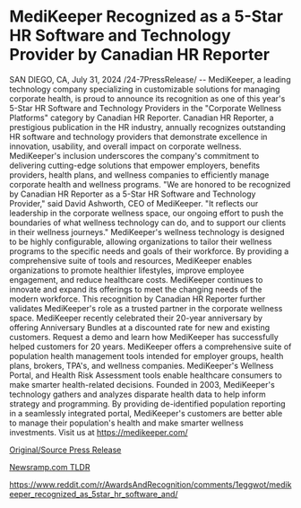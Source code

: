 # MediKeeper Recognized as a 5-Star HR Software and Technology Provider by Canadian HR Reporter

SAN DIEGO, CA, July 31, 2024 /24-7PressRelease/ -- MediKeeper, a leading technology company specializing in customizable solutions for managing corporate health, is proud to announce its recognition as one of this year's 5-Star HR Software and Technology Providers in the "Corporate Wellness Platforms" category by Canadian HR Reporter.  Canadian HR Reporter, a prestigious publication in the HR industry, annually recognizes outstanding HR software and technology providers that demonstrate excellence in innovation, usability, and overall impact on corporate wellness. MediKeeper's inclusion underscores the company's commitment to delivering cutting-edge solutions that empower employers, benefits providers, health plans, and wellness companies to efficiently manage corporate health and wellness programs.  "We are honored to be recognized by Canadian HR Reporter as a 5-Star HR Software and Technology Provider," said David Ashworth, CEO of MediKeeper. "It reflects our leadership in the corporate wellness space, our ongoing effort to push the boundaries of what wellness technology can do, and to support our clients in their wellness journeys."  MediKeeper's wellness technology is designed to be highly configurable, allowing organizations to tailor their wellness programs to the specific needs and goals of their workforce. By providing a comprehensive suite of tools and resources, MediKeeper enables organizations to promote healthier lifestyles, improve employee engagement, and reduce healthcare costs.  MediKeeper continues to innovate and expand its offerings to meet the changing needs of the modern workforce. This recognition by Canadian HR Reporter further validates MediKeeper's role as a trusted partner in the corporate wellness space.  MediKeeper recently celebrated their 20-year anniversary by offering Anniversary Bundles at a discounted rate for new and existing customers. Request a demo and learn how MediKeeper has successfully helped customers for 20 years.  MediKeeper offers a comprehensive suite of population health management tools intended for employer groups, health plans, brokers, TPA's, and wellness companies. MediKeeper's Wellness Portal, and Health Risk Assessment tools enable healthcare consumers to make smarter health-related decisions. Founded in 2003, MediKeeper's technology gathers and analyzes disparate health data to help inform strategy and programming. By providing de-identified population reporting in a seamlessly integrated portal, MediKeeper's customers are better able to manage their population's health and make smarter wellness investments. Visit us at https://medikeeper.com/ 

[Original/Source Press Release](https://www.24-7pressrelease.com/press-release/513001/medikeeper-recognized-as-a-5-star-hr-software-and-technology-provider-by-canadian-hr-reporter)
                    

[Newsramp.com TLDR](None) 

https://www.reddit.com/r/AwardsAndRecognition/comments/1eggwot/medikeeper_recognized_as_5star_hr_software_and/